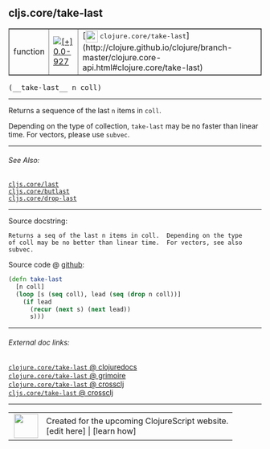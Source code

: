 ## cljs.core/take-last



 <table border="1">
<tr>
<td>function</td>
<td><a href="https://github.com/cljsinfo/cljs-api-docs/tree/0.0-927"><img valign="middle" alt="[+] 0.0-927" title="Added in 0.0-927" src="https://img.shields.io/badge/+-0.0--927-lightgrey.svg"></a> </td>
<td>
[<img height="24px" valign="middle" src="http://i.imgur.com/1GjPKvB.png"> <samp>clojure.core/take-last</samp>](http://clojure.github.io/clojure/branch-master/clojure.core-api.html#clojure.core/take-last)
</td>
</tr>
</table>


 <samp>
(__take-last__ n coll)<br>
</samp>

---

Returns a sequence of the last `n` items in `coll`.

Depending on the type of collection, `take-last` may be no faster than linear
time. For vectors, please use `subvec`.



---


###### See Also:

[`cljs.core/last`](../cljs.core/last.md)<br>
[`cljs.core/butlast`](../cljs.core/butlast.md)<br>
[`cljs.core/drop-last`](../cljs.core/drop-last.md)<br>

---


Source docstring:

```
Returns a seq of the last n items in coll.  Depending on the type
of coll may be no better than linear time.  For vectors, see also subvec.
```


Source code @ [github](https://github.com/clojure/clojurescript/blob/r1.7.228/src/main/cljs/cljs/core.cljs#L4300-L4307):

```clj
(defn take-last
  [n coll]
  (loop [s (seq coll), lead (seq (drop n coll))]
    (if lead
      (recur (next s) (next lead))
      s)))
```

<!--
Repo - tag - source tree - lines:

 <pre>
clojurescript @ r1.7.228
└── src
    └── main
        └── cljs
            └── cljs
                └── <ins>[core.cljs:4300-4307](https://github.com/clojure/clojurescript/blob/r1.7.228/src/main/cljs/cljs/core.cljs#L4300-L4307)</ins>
</pre>

-->

---



###### External doc links:

[`clojure.core/take-last` @ clojuredocs](http://clojuredocs.org/clojure.core/take-last)<br>
[`clojure.core/take-last` @ grimoire](http://conj.io/store/v1/org.clojure/clojure/1.7.0-beta3/clj/clojure.core/take-last/)<br>
[`clojure.core/take-last` @ crossclj](http://crossclj.info/fun/clojure.core/take-last.html)<br>
[`cljs.core/take-last` @ crossclj](http://crossclj.info/fun/cljs.core.cljs/take-last.html)<br>

---

 <table>
<tr><td>
<img valign="middle" align="right" width="48px" src="http://i.imgur.com/Hi20huC.png">
</td><td>
Created for the upcoming ClojureScript website.<br>
[edit here] | [learn how]
</td></tr></table>

[edit here]:https://github.com/cljsinfo/cljs-api-docs/blob/master/cljsdoc/cljs.core/take-last.cljsdoc
[learn how]:https://github.com/cljsinfo/cljs-api-docs/wiki/cljsdoc-files

<!--

This information was too distracting to show to readers, but I'll leave it
commented here since it is helpful to:

- pretty-print the data used to generate this document
- and show how to retrieve that data



The API data for this symbol:

```clj
{:description "Returns a sequence of the last `n` items in `coll`.\n\nDepending on the type of collection, `take-last` may be no faster than linear\ntime. For vectors, please use `subvec`.",
 :ns "cljs.core",
 :name "take-last",
 :signature ["[n coll]"],
 :history [["+" "0.0-927"]],
 :type "function",
 :related ["cljs.core/last" "cljs.core/butlast" "cljs.core/drop-last"],
 :full-name-encode "cljs.core/take-last",
 :source {:code "(defn take-last\n  [n coll]\n  (loop [s (seq coll), lead (seq (drop n coll))]\n    (if lead\n      (recur (next s) (next lead))\n      s)))",
          :title "Source code",
          :repo "clojurescript",
          :tag "r1.7.228",
          :filename "src/main/cljs/cljs/core.cljs",
          :lines [4300 4307]},
 :full-name "cljs.core/take-last",
 :clj-symbol "clojure.core/take-last",
 :docstring "Returns a seq of the last n items in coll.  Depending on the type\nof coll may be no better than linear time.  For vectors, see also subvec."}

```

Retrieve the API data for this symbol:

```clj
;; from Clojure REPL
(require '[clojure.edn :as edn])
(-> (slurp "https://raw.githubusercontent.com/cljsinfo/cljs-api-docs/catalog/cljs-api.edn")
    (edn/read-string)
    (get-in [:symbols "cljs.core/take-last"]))
```

-->
